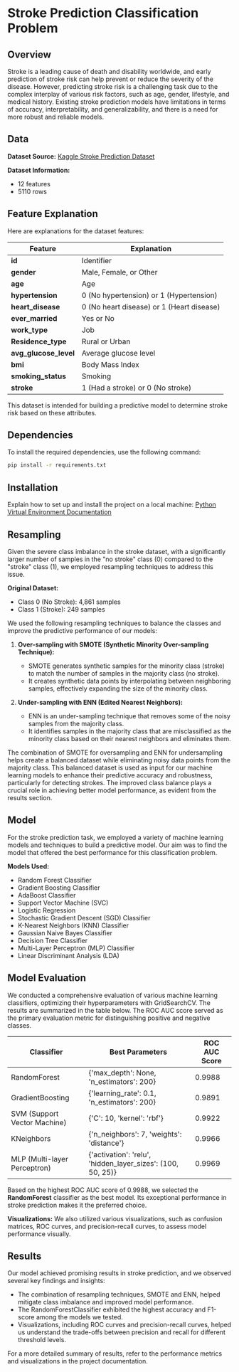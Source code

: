 # Stroke Prediction Classification Problem

## Overview
Stroke is a leading cause of death and disability worldwide, and early prediction of stroke risk can help prevent or reduce the severity of the disease. However, predicting stroke risk is a challenging task due to the complex interplay of various risk factors, such as age, gender, lifestyle, and medical history. Existing stroke prediction models have limitations in terms of accuracy, interpretability, and generalizability, and there is a need for more robust and reliable models.

## Data
**Dataset Source:** [Kaggle Stroke Prediction Dataset](https://www.kaggle.com/datasets/fedesoriano/stroke-prediction-dataset/data)

**Dataset Information:** 
- 12 features
- 5110 rows

## Feature Explanation
Here are explanations for the dataset features:

| Feature          | Explanation                                             |
|------------------|---------------------------------------------------------|
| **id**           | Identifier                                              |
| **gender**       | Male, Female, or Other                                 |
| **age**          | Age                                                     |
| **hypertension** | 0 (No hypertension) or 1 (Hypertension)                |
| **heart_disease**| 0 (No heart disease) or 1 (Heart disease)              |
| **ever_married** | Yes or No                                              |
| **work_type**    | Job                                                    |
| **Residence_type**| Rural or Urban                                         |
| **avg_glucose_level** | Average glucose level                              |
| **bmi**          | Body Mass Index                                        |
| **smoking_status**| Smoking                                              |
| **stroke**       | 1 (Had a stroke) or 0 (No stroke)                     |

This dataset is intended for building a predictive model to determine stroke risk based on these attributes.

## Dependencies

To install the required dependencies, use the following command:

```bash
pip install -r requirements.txt
```

## Installation
Explain how to set up and install the project on a local machine:
[Python Virtual Environment Documentation](https://docs.python.org/3/library/venv.html)

## Resampling

Given the severe class imbalance in the stroke dataset, with a significantly larger number of samples in the "no stroke" class (0) compared to the "stroke" class (1), we employed resampling techniques to address this issue.

**Original Dataset:**

- Class 0 (No Stroke): 4,861 samples
- Class 1 (Stroke): 249 samples

We used the following resampling techniques to balance the classes and improve the predictive performance of our models:

1. **Over-sampling with SMOTE (Synthetic Minority Over-sampling Technique):**

   - SMOTE generates synthetic samples for the minority class (stroke) to match the number of samples in the majority class (no stroke).
   - It creates synthetic data points by interpolating between neighboring samples, effectively expanding the size of the minority class.
   
2. **Under-sampling with ENN (Edited Nearest Neighbors):**

   - ENN is an under-sampling technique that removes some of the noisy samples from the majority class.
   - It identifies samples in the majority class that are misclassified as the minority class based on their nearest neighbors and eliminates them.

The combination of SMOTE for oversampling and ENN for undersampling helps create a balanced dataset while eliminating noisy data points from the majority class. This balanced dataset is used as input for our machine learning models to enhance their predictive accuracy and robustness, particularly for detecting strokes. The improved class balance plays a crucial role in achieving better model performance, as evident from the results section.

## Model

For the stroke prediction task, we employed a variety of machine learning models and techniques to build a predictive model. Our aim was to find the model that offered the best performance for this classification problem.

**Models Used:**
- Random Forest Classifier
- Gradient Boosting Classifier
- AdaBoost Classifier
- Support Vector Machine (SVC)
- Logistic Regression
- Stochastic Gradient Descent (SGD) Classifier
- K-Nearest Neighbors (KNN) Classifier
- Gaussian Naive Bayes Classifier
- Decision Tree Classifier
- Multi-Layer Perceptron (MLP) Classifier
- Linear Discriminant Analysis (LDA)

## Model Evaluation

We conducted a comprehensive evaluation of various machine learning classifiers, optimizing their hyperparameters with GridSearchCV. The results are summarized in the table below. The ROC AUC score served as the primary evaluation metric for distinguishing positive and negative classes.

| Classifier               | Best Parameters                                        | ROC AUC Score     |
|--------------------------|-------------------------------------------------------|-------------------|
| RandomForest              | {'max_depth': None, 'n_estimators': 200}             | 0.9988            |
| GradientBoosting         | {'learning_rate': 0.1, 'n_estimators': 200}          | 0.9891            |
| SVM (Support Vector Machine) | {'C': 10, 'kernel': 'rbf'}                         | 0.9922            |
| KNeighbors               | {'n_neighbors': 7, 'weights': 'distance'}           | 0.9966            |
| MLP (Multi-layer Perceptron) | {'activation': 'relu', 'hidden_layer_sizes': (100, 50, 25)} | 0.9969 |

Based on the highest ROC AUC score of 0.9988, we selected the **RandomForest** classifier as the best model. Its exceptional performance in stroke prediction makes it the preferred choice.

**Visualizations:** We also utilized various visualizations, such as confusion matrices, ROC curves, and precision-recall curves, to assess model performance visually.



## Results

Our model achieved promising results in stroke prediction, and we observed several key findings and insights:

- The combination of resampling techniques, SMOTE and ENN, helped mitigate class imbalance and improved model performance.
- The RandomForestClassifier exhibited the highest accuracy and F1-score among the models we tested.
- Visualizations, including ROC curves and precision-recall curves, helped us understand the trade-offs between precision and recall for different threshold levels.

For a more detailed summary of results, refer to the performance metrics and visualizations in the project documentation.

<!-- Continue with the rest of the README structure as previously provided -->
